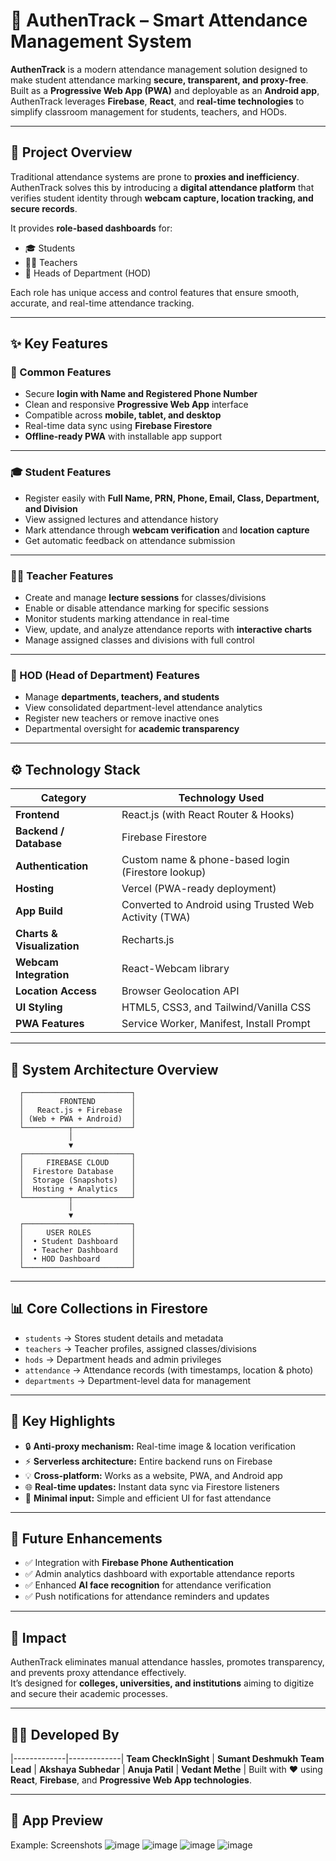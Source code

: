 # 📱 AuthenTrack – Smart Attendance Management System

**AuthenTrack** is a modern attendance management solution designed to make student attendance marking **secure, transparent, and proxy-free**.  
Built as a **Progressive Web App (PWA)** and deployable as an **Android app**, AuthenTrack leverages **Firebase**, **React**, and **real-time technologies** to simplify classroom management for students, teachers, and HODs.

---

## 🎯 Project Overview

Traditional attendance systems are prone to **proxies and inefficiency**.  
AuthenTrack solves this by introducing a **digital attendance platform** that verifies student identity through **webcam capture, location tracking, and secure records**.  

It provides **role-based dashboards** for:
- 🎓 Students  
- 👩‍🏫 Teachers  
- 🏫 Heads of Department (HOD)

Each role has unique access and control features that ensure smooth, accurate, and real-time attendance tracking.

---

## ✨ Key Features

### 🔹 Common Features
- Secure **login with Name and Registered Phone Number**
- Clean and responsive **Progressive Web App** interface
- Compatible across **mobile, tablet, and desktop**
- Real-time data sync using **Firebase Firestore**
- **Offline-ready PWA** with installable app support

---

### 🎓 Student Features
- Register easily with **Full Name, PRN, Phone, Email, Class, Department, and Division**
- View assigned lectures and attendance history  
- Mark attendance through **webcam verification** and **location capture**
- Get automatic feedback on attendance submission

---

### 👩‍🏫 Teacher Features
- Create and manage **lecture sessions** for classes/divisions  
- Enable or disable attendance marking for specific sessions  
- Monitor students marking attendance in real-time  
- View, update, and analyze attendance reports with **interactive charts**
- Manage assigned classes and divisions with full control

---

### 🏫 HOD (Head of Department) Features
- Manage **departments, teachers, and students**
- View consolidated department-level attendance analytics  
- Register new teachers or remove inactive ones  
- Departmental oversight for **academic transparency**

---

## ⚙️ Technology Stack

| Category | Technology Used |
|-----------|-----------------|
| **Frontend** | React.js (with React Router & Hooks) |
| **Backend / Database** | Firebase Firestore |
| **Authentication** | Custom name & phone-based login (Firestore lookup) |
| **Hosting** | Vercel (PWA-ready deployment) |
| **App Build** | Converted to Android using Trusted Web Activity (TWA) |
| **Charts & Visualization** | Recharts.js |
| **Webcam Integration** | React-Webcam library |
| **Location Access** | Browser Geolocation API |
| **UI Styling** | HTML5, CSS3, and Tailwind/Vanilla CSS |
| **PWA Features** | Service Worker, Manifest, Install Prompt |

---

## 🧩 System Architecture Overview

      ┌────────────────────────┐
      │        FRONTEND        │
      │   React.js + Firebase  │
      │ (Web + PWA + Android)  │
      └──────────┬─────────────┘
                 │
                 ▼
      ┌────────────────────────┐
      │     FIREBASE CLOUD     │
      │  Firestore Database    │
      │  Storage (Snapshots)   │
      │  Hosting + Analytics   │
      └──────────┬─────────────┘
                 │
                 ▼
      ┌────────────────────────┐
      │     USER ROLES         │
      │  • Student Dashboard   │
      │  • Teacher Dashboard   │
      │  • HOD Dashboard       │
      └────────────────────────┘

---

## 📊 Core Collections in Firestore

- `students` → Stores student details and metadata  
- `teachers` → Teacher profiles, assigned classes/divisions  
- `hods` → Department heads and admin privileges  
- `attendance` → Attendance records (with timestamps, location & photo)  
- `departments` → Department-level data for management

---

## 📍 Key Highlights

- 🔒 **Anti-proxy mechanism:** Real-time image & location verification  
- ⚡ **Serverless architecture:** Entire backend runs on Firebase  
- 💡 **Cross-platform:** Works as a website, PWA, and Android app  
- 🌐 **Real-time updates:** Instant data sync via Firestore listeners  
- 📱 **Minimal input:** Simple and efficient UI for fast attendance  

---

## 🚀 Future Enhancements

- ✅ Integration with **Firebase Phone Authentication**  
- ✅ Admin analytics dashboard with exportable attendance reports  
- ✅ Enhanced **AI face recognition** for attendance verification  
- ✅ Push notifications for attendance reminders and updates  

---

## 💼 Impact

AuthenTrack eliminates manual attendance hassles, promotes transparency, and prevents proxy attendance effectively.  
It’s designed for **colleges, universities, and institutions** aiming to digitize and secure their academic processes.

---

## 🧑‍💻 Developed By

|-------------|-------------|
**Team CheckInSight** |
**Sumant Deshmukh** **Team Lead** |
**Akshaya Subhedar** |
**Anuja Patil** |
**Vedant Methe** |
Built with ❤️ using **React**, **Firebase**, and **Progressive Web App technologies**.

---

## 📸 App Preview

Example:
Screenshots 
![image](https://i.postimg.cc/htSVwWQM/Screenshot-89.png)
![image](https://i.postimg.cc/YCsjxJ66/Screenshot-90.png)
![image](https://i.postimg.cc/HLMW9jsD/Screenshot-91.png)
![image](https://i.postimg.cc/s25yZ8w2/Screenshot-92.png)
